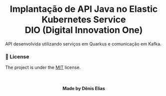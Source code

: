 <!--About session-->
<h1 align="center">Implantação de API Java no Elastic Kubernetes Service<br>DIO (Digital Innovation One)</h1>

API desenvolvida utilizando serviços em Quarkus e comunicação em Kafka.<br>

<!--License session-->
<h3>📝 License</h3>

The project is under the [MIT](./LICENSE) license.

<!--Bottom session-->
<br><h4 align=center>Made by Dênis Elias</h4>
